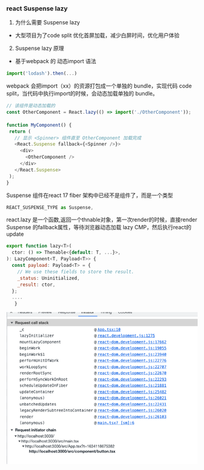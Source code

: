 ### react Suspense lazy
1. 为什么需要 Suspense lazy
 - 大型项目为了code split 优化首屏加载，减少白屏时间，优化用户体验

2. Suspense lazy 原理
 - 基于webpack 的 动态import 语法
 ```js
 import('lodash').then(...)
 ```
 webpack 会把import（xx）的资源打包成一个单独的 bundle，实现代码 code split，当代码中执行import的时候，会动态加载单独的 bundle。

 ```js
 // 该组件是动态加载的
 const OtherComponent = React.lazy(() => import('./OtherComponent'));

function MyComponent() {
  return (
    // 显示 <Spinner> 组件直至 OtherComponent 加载完成
    <React.Suspense fallback={<Spinner />}>
      <div>
        <OtherComponent />
      </div>
    </React.Suspense>
  );
}
 ```
 Suspense 组件在react 17 fiber 架构中已经不是组件了，而是一个类型
```js
REACT_SUSPENSE_TYPE as Suspense,

```
react.lazy 是一个函数,返回一个thnable对象，第一次render的时候，直接render Suspense 的fallback属性，等待浏览器动态加载 lazy CMP，然后执行react的update
```js
export function lazy<T>(
  ctor: () => Thenable<{default: T, ...}>,
): LazyComponent<T, Payload<T>> {
  const payload: Payload<T> = {
    // We use these fields to store the result.
    _status: Uninitialized,
    _result: ctor,
  };
  ....
   }
```
![null](./1.png)
